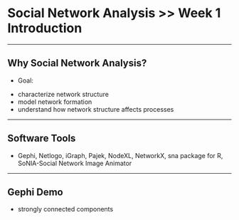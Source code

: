 # Social Network Analysis >> Week 1 Introduction
***
## Why Social Network Analysis?
* Goal:
 + characterize network structure
 + model network formation
 + understand how network structure affects processes

***
## Software Tools
* Gephi, Netlogo, iGraph, Pajek, NodeXL, NetworkX, sna package for R, SoNIA-Social Network Image Animator

***
## Gephi Demo
* strongly connected components
